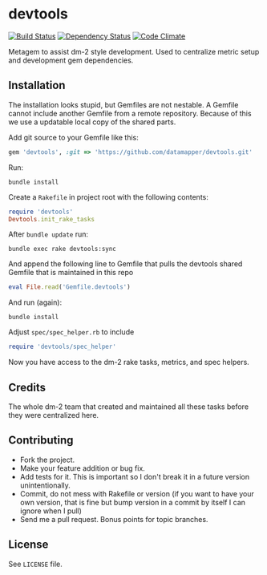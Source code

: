 devtools
========

[![Build Status](https://secure.travis-ci.org/datamapper/devtools.png?branch=master)](http://travis-ci.org/datamapper/devtools)
[![Dependency Status](https://gemnasium.com/datamapper/devtools.png)](https://gemnasium.com/datamapper/devtools)
[![Code Climate](https://codeclimate.com/github/datamapper/devtools.png)](https://codeclimate.com/github/datamapper/devtools)

Metagem to assist dm-2 style development.
Used to centralize metric setup and development gem dependencies.

Installation
------------

The installation looks stupid, but Gemfiles are not nestable. A Gemfile cannot include another Gemfile from
a remote repository. Because of this we use a updatable local copy of the shared parts.

Add git source to your Gemfile like this:

```ruby
gem 'devtools', :git => 'https://github.com/datamapper/devtools.git'
```

Run:
```
bundle install
```

Create a `Rakefile` in project root with the following contents:

```ruby
require 'devtools'
Devtools.init_rake_tasks
```

After `bundle update` run:

```
bundle exec rake devtools:sync
```

And append the following line to Gemfile that pulls the devtools shared Gemfile
that is maintained in this repo

```ruby
eval File.read('Gemfile.devtools')
```

And run (again):
```
bundle install
```

Adjust `spec/spec_helper.rb` to include

```ruby
require 'devtools/spec_helper'
```

Now you have access to the dm-2 rake tasks, metrics, and spec helpers.

Credits
-------

The whole dm-2 team that created and maintained all these tasks before they were centralized here.

Contributing
-------------

* Fork the project.
* Make your feature addition or bug fix.
* Add tests for it. This is important so I don't break it in a
  future version unintentionally.
* Commit, do not mess with Rakefile or version
  (if you want to have your own version, that is fine but bump version in a commit by itself I can ignore when I pull)
* Send me a pull request. Bonus points for topic branches.

License
-------

See `LICENSE` file.
